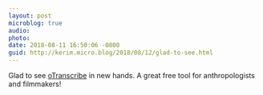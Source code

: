 ```yaml
---
layout: post
microblog: true
audio: 
photo: 
date: 2018-08-11 16:50:06 -0800
guid: http://kerim.micro.blog/2018/08/12/glad-to-see.html
---
```

Glad to see [oTranscribe](https://www.muckrock.com/news/archives/2018/aug/06/otranscribe-joining-muckrock-and-documentcloud/?utm_content=buffer57f34&utm_medium=social&utm_source=twitter.com&utm_campaign=buffer) in new hands. A great free tool for anthropologists and filmmakers!
